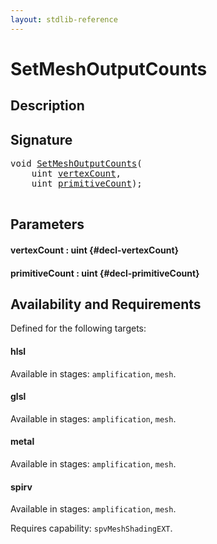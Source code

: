 ```yaml
---
layout: stdlib-reference
---
```


# SetMeshOutputCounts

## Description





## Signature 

<pre>
<span class="code_keyword">void</span> <a href="/stdlib-reference/global-decls/SetMeshOutputCounts">SetMeshOutputCounts</a>(
    <span class="code_keyword">uint</span> <a href="/stdlib-reference/global-decls/SetMeshOutputCounts#decl-vertexCount" class="code_param">vertexCount</a>,
    <span class="code_keyword">uint</span> <a href="/stdlib-reference/global-decls/SetMeshOutputCounts#decl-primitiveCount" class="code_param">primitiveCount</a>);

</pre>

## Parameters

#### vertexCount  : uint {#decl-vertexCount}
#### primitiveCount  : uint {#decl-primitiveCount}

## Availability and Requirements

Defined for the following targets:

#### hlsl
Available in stages: `amplification`, `mesh`.

#### glsl
Available in stages: `amplification`, `mesh`.

#### metal
Available in stages: `amplification`, `mesh`.

#### spirv
Available in stages: `amplification`, `mesh`.

Requires capability: `spvMeshShadingEXT`.


